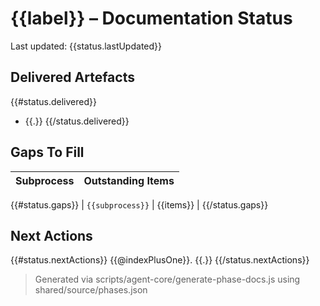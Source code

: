 # {{label}} – Documentation Status

Last updated: {{status.lastUpdated}}

## Delivered Artefacts
{{#status.delivered}}
- {{.}}
{{/status.delivered}}

## Gaps To Fill
| Subprocess | Outstanding Items |
| --- | --- |
{{#status.gaps}}
| `{{subprocess}}` | {{items}} |
{{/status.gaps}}

## Next Actions
{{#status.nextActions}}
{{@indexPlusOne}}. {{.}}
{{/status.nextActions}}

> Generated via scripts/agent-core/generate-phase-docs.js using shared/source/phases.json